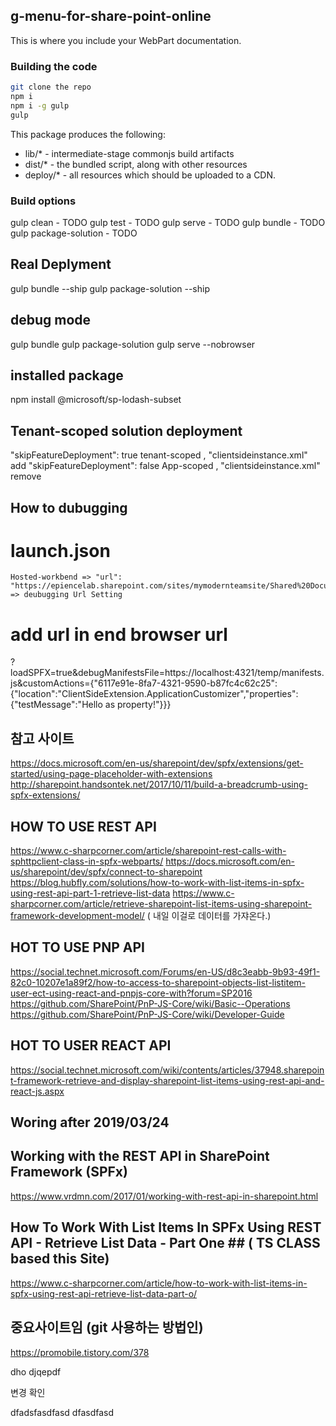 ## g-menu-for-share-point-online

This is where you include your WebPart documentation.

### Building the code

```bash
git clone the repo
npm i
npm i -g gulp
gulp
```

This package produces the following:

* lib/* - intermediate-stage commonjs build artifacts
* dist/* - the bundled script, along with other resources
* deploy/* - all resources which should be uploaded to a CDN.

### Build options

gulp clean - TODO
gulp test - TODO
gulp serve - TODO
gulp bundle - TODO
gulp package-solution - TODO

## Real Deplyment ##
gulp bundle --ship
gulp package-solution --ship

## debug mode ###
gulp bundle
gulp package-solution
gulp serve --nobrowser

## installed package ##
npm install @microsoft/sp-lodash-subset

## Tenant-scoped solution deployment ##
 "skipFeatureDeployment": true  tenant-scoped  , "clientsideinstance.xml"  add
 "skipFeatureDeployment": false App-scoped     , "clientsideinstance.xml"  remove

## How to dubugging  ###
# launch.json
    Hosted-workbend => "url": "https://epiencelab.sharepoint.com/sites/mymodernteamsite/Shared%20Documents/Forms/AllItems.aspx", => deubugging Url Setting
# add url in end browser url
?loadSPFX=true&debugManifestsFile=https://localhost:4321/temp/manifests.js&customActions={"6117e91e-8fa7-4321-9590-b87fc4c62c25":{"location":"ClientSideExtension.ApplicationCustomizer","properties":{"testMessage":"Hello as property!"}}}



## 참고 사이트 ###
https://docs.microsoft.com/en-us/sharepoint/dev/spfx/extensions/get-started/using-page-placeholder-with-extensions
http://sharepoint.handsontek.net/2017/10/11/build-a-breadcrumb-using-spfx-extensions/

## HOW TO USE REST API ## 
https://www.c-sharpcorner.com/article/sharepoint-rest-calls-with-sphttpclient-class-in-spfx-webparts/
https://docs.microsoft.com/en-us/sharepoint/dev/spfx/connect-to-sharepoint
https://blog.hubfly.com/solutions/how-to-work-with-list-items-in-spfx-using-rest-api-part-1-retrieve-list-data
https://www.c-sharpcorner.com/article/retrieve-sharepoint-list-items-using-sharepoint-framework-development-model/ ( 내일 이걸로 데이터를 가쟈온다.)

## HOT TO USE PNP API  ###
https://social.technet.microsoft.com/Forums/en-US/d8c3eabb-9b93-49f1-82c0-10207e1a89f2/how-to-access-to-sharepoint-objects-list-listitem-user-ect-using-react-and-pnpjs-core-with?forum=SP2016
https://github.com/SharePoint/PnP-JS-Core/wiki/Basic--Operations
https://github.com/SharePoint/PnP-JS-Core/wiki/Developer-Guide

## HOT TO USER REACT API ####
https://social.technet.microsoft.com/wiki/contents/articles/37948.sharepoint-framework-retrieve-and-display-sharepoint-list-items-using-rest-api-and-react-js.aspx

## Woring after 2019/03/24 ##
## Working with the REST API in SharePoint Framework (SPFx) ##
https://www.vrdmn.com/2017/01/working-with-rest-api-in-sharepoint.html

	
## How To Work With List Items In SPFx Using REST API - Retrieve List Data - Part One ## ( TS CLASS based this Site)
https://www.c-sharpcorner.com/article/how-to-work-with-list-items-in-spfx-using-rest-api-retrieve-list-data-part-o/

## 중요사이트임 (git 사용하는 방법인)
https://promobile.tistory.com/378

dho djqepdf

 변경 확인

 dfadsfasdfasd
 dfasdfasd

